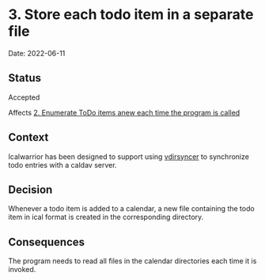 <!--
SPDX-FileCopyrightText: 2022 Martin Byrenheid <martin@byrenheid.net>

SPDX-License-Identifier: GPL-3.0-or-later
-->

# 3. Store each todo item in a separate file

Date: 2022-06-11

## Status

Accepted

Affects [2. Enumerate ToDo items anew each time the program is called](0002-enumerate-todo-items-anew-each-time-the-program-is-called.md)

## Context

Icalwarrior has been designed to support using [vdirsyncer](https://github.com/pimutils/vdirsyncer) to synchronize todo entries with a caldav server.

## Decision

Whenever a todo item is added to a calendar, a new file containing the todo item in ical format is created in the corresponding directory.

## Consequences

The program needs to read all files in the calendar directories each time it is invoked.
